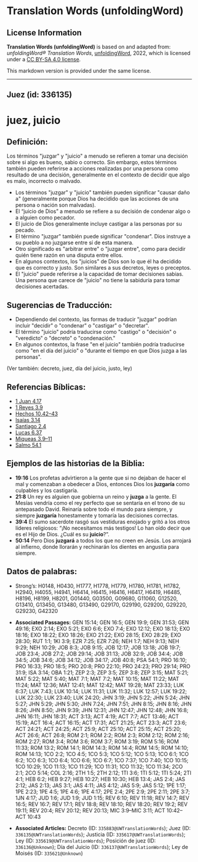 # Translation Words (unfoldingWord)

## License Information

**Translation Words (unfoldingWord)** is based on and adapted from: _unfoldingWord® Translation Words_, [unfoldingWord](https://unfoldingword.org/utw), 2022, which is licensed under a [CC BY-SA 4.0 license](https://creativecommons.org/licenses/by-sa/4.0/legalcode.en).

This markdown version is provided under the same license.



--------------------------------

## Juez (id: 336135)

juez, juicio
============

Definición:
-----------

Los términos "juzgar" y "juicio" a menudo se refieren a tomar una decisión sobre si algo es bueno, sabio o correcto. Sin embargo, estos términos también pueden referirse a acciones realizadas por una persona como resultado de una decisión, generalmente en el contexto de decidir que algo es malo, incorrecto o malvado.

* Los términos "juzgar" y "juicio" también pueden significar "causar daño a" (generalmente porque Dios ha decidido que las acciones de una persona o nación son malvadas).
* El “juicio de Dios” a menudo se refiere a su decisión de condenar algo o a alguien como pecador.
* El juicio de Dios generalmente incluye castigar a las personas por su pecado.
* El término "juzgar" también puede significar "condenar". Dios instruye a su pueblo a no juzgarse entre sí de esta manera.
* Otro significado es "arbitrar entre" o "juzgar entre", como para decidir quién tiene razón en una disputa entre ellos.
* En algunos contextos, los "juicios" de Dios son lo que él ha decidido que es correcto y justo. Son similares a sus decretos, leyes o preceptos.
* El "juicio" puede referirse a la capacidad de tomar decisiones sabias. Una persona que carece de "juicio" no tiene la sabiduría para tomar decisiones acertadas.

Sugerencias de Traducción:
--------------------------

* Dependiendo del contexto, las formas de traducir "juzgar" podrían incluir "decidir" o "condenar" o "castigar" o "decretar".
* El término "juicio" podría traducirse como "castigo" o "decisión" o "veredicto" o "decreto" o "condenación."
* En algunos contextos, la frase "en el juicio" también podría traducirse como "en el día del juicio" o "durante el tiempo en que Dios juzga a las personas".

(Ver también: decreto, juez, día del juicio, justo, ley)

Referencias Bíblicas:
---------------------

* [1 Juan 4\.17](https://ref.ly/1John4:17)
* [1 Reyes 3\.9](https://ref.ly/1Kgs3:9)
* [Hechos 10\.42–43](https://ref.ly/Acts10:42-Acts10:43)
* [Isaías 3\.14](https://ref.ly/Isa3:14)
* [Santiago 2\.4](https://ref.ly/Jas2:4)
* [Lucas 6\.37](https://ref.ly/Luke6:37)
* [Miqueas 3\.9–11](https://ref.ly/Mic3:9-Mic3:11)
* [Salmo 54\.1](https://ref.ly/Ps54:1)

Ejemplos de las historias de la Biblia:
---------------------------------------

* **19:16** Los profetas advirtieron a la gente que si no dejaban de hacer el mal y comenzaban a obedecer a Dios, entonces Dios los **juzgaría** como culpables y los castigaría.
* **21:8** Un rey es alguien que gobierna un reino y **juzga** a la gente. El Mesías vendría como el rey perfecto que se sentaría en el trono de su antepasado David. Reinaría sobre todo el mundo para siempre, y siempre **juzgaría** honestamente y tomaría las decisiones correctas.
* **39:4** El sumo sacerdote rasgó sus vestiduras enojado y gritó a los otros líderes religiosos: “¡No necesitamos más testigos! Lo han oído decir que es el Hijo de Dios. ¿Cuál es su **juicio**?”.
* **50:14** Pero Dios **juzgará** a todos los que no creen en Jesús. Los arrojará al infierno, donde llorarán y rechinarán los dientes en angustia para siempre.

Datos de palabras:
------------------

* Strong’s: H0148, H0430, H1777, H1778, H1779, H1780, H1781, H1782, H2940, H4055, H4941, H6414, H6415, H6416, H6417, H6419, H6485, H8196, H8199, H8201, G01440, G03500, G09680, G11060, G12520, G13410, G13450, G13480, G13490, G29170, G29190, G29200, G29220, G29230, G42320

* **Associated Passages:** GEN 15:14; GEN 16:5; GEN 19:9; GEN 31:53; GEN 49:16; EXO 2:14; EXO 5:21; EXO 6:6; EXO 7:4; EXO 12:12; EXO 18:13; EXO 18:16; EXO 18:22; EXO 18:26; EXO 21:22; EXO 28:15; EXO 28:29; EXO 28:30; RUT 1:1; 1KI 3:9; EZR 7:25; EZR 7:26; NEH 1:7; NEH 9:13; NEH 9:29; NEH 10:29; JOB 8:3; JOB 9:15; JOB 12:17; JOB 13:18; JOB 19:7; JOB 23:4; JOB 27:2; JOB 29:14; JOB 31:13; JOB 32:9; JOB 34:4; JOB 34:5; JOB 34:6; JOB 34:12; JOB 34:17; JOB 40:8; PSA 54:1; PRO 16:10; PRO 16:33; PRO 18:5; PRO 20:8; PRO 22:10; PRO 24:23; PRO 29:14; PRO 31:9; ISA 3:14; OBA 1:21; ZEP 2:3; ZEP 3:5; ZEP 3:8; ZEP 3:15; MAT 5:21; MAT 5:22; MAT 5:40; MAT 7:1; MAT 7:2; MAT 10:15; MAT 11:22; MAT 11:24; MAT 12:36; MAT 12:41; MAT 12:42; MAT 19:28; MAT 23:33; LUK 6:37; LUK 7:43; LUK 10:14; LUK 11:31; LUK 11:32; LUK 12:57; LUK 19:22; LUK 22:30; LUK 23:40; LUK 24:20; JHN 3:19; JHN 5:22; JHN 5:24; JHN 5:27; JHN 5:29; JHN 5:30; JHN 7:24; JHN 7:51; JHN 8:15; JHN 8:16; JHN 8:26; JHN 8:50; JHN 9:39; JHN 12:31; JHN 12:47; JHN 12:48; JHN 16:8; JHN 16:11; JHN 18:31; ACT 3:13; ACT 4:19; ACT 7:7; ACT 13:46; ACT 15:19; ACT 16:4; ACT 16:15; ACT 17:31; ACT 21:25; ACT 23:3; ACT 23:6; ACT 24:21; ACT 24:25; ACT 25:9; ACT 25:10; ACT 25:15; ACT 25:20; ACT 26:6; ACT 26:8; ROM 2:1; ROM 2:2; ROM 2:3; ROM 2:12; ROM 2:16; ROM 2:27; ROM 3:4; ROM 3:6; ROM 3:7; ROM 3:19; ROM 5:16; ROM 11:33; ROM 13:2; ROM 14:1; ROM 14:3; ROM 14:4; ROM 14:5; ROM 14:10; ROM 14:13; 1CO 2:2; 1CO 4:5; 1CO 5:3; 1CO 5:12; 1CO 5:13; 1CO 6:1; 1CO 6:2; 1CO 6:3; 1CO 6:4; 1CO 6:6; 1CO 6:7; 1CO 7:37; 1CO 7:40; 1CO 10:15; 1CO 10:29; 1CO 11:13; 1CO 11:29; 1CO 11:31; 1CO 11:32; 1CO 11:34; 2CO 2:1; 2CO 5:14; COL 2:16; 2TH 1:5; 2TH 2:12; 1TI 3:6; 1TI 5:12; 1TI 5:24; 2TI 4:1; HEB 6:2; HEB 9:27; HEB 10:27; HEB 10:30; HEB 13:4; JAS 2:4; JAS 2:12; JAS 2:13; JAS 3:1; JAS 4:11; JAS 4:12; JAS 5:9; JAS 5:12; 1PE 1:17; 1PE 2:23; 1PE 4:5; 1PE 4:6; 1PE 4:17; 2PE 2:4; 2PE 2:9; 2PE 2:11; 2PE 3:7; 1JN 4:17; JUD 1:6; JUD 1:9; JUD 1:15; REV 6:10; REV 11:18; REV 14:7; REV 16:5; REV 16:7; REV 17:1; REV 18:8; REV 18:10; REV 18:20; REV 19:2; REV 19:11; REV 20:4; REV 20:12; REV 20:13; MIC 3:9–MIC 3:11; ACT 10:42–ACT 10:43
* **Associated Articles:** Decreto (ID: `335883@UWTranslationWords`); Juez (ID: `336135@UWTranslationWords`); Justicia (ID: `335617@UWTranslationWords`); Ley (ID: `335619@UWTranslationWords`); Posición de juez (ID: `336136@Unknown`); Día del Juicio (ID: `336137@UWTranslationWords`); Ley de Moisés (ID: `335621@Unknown`)

